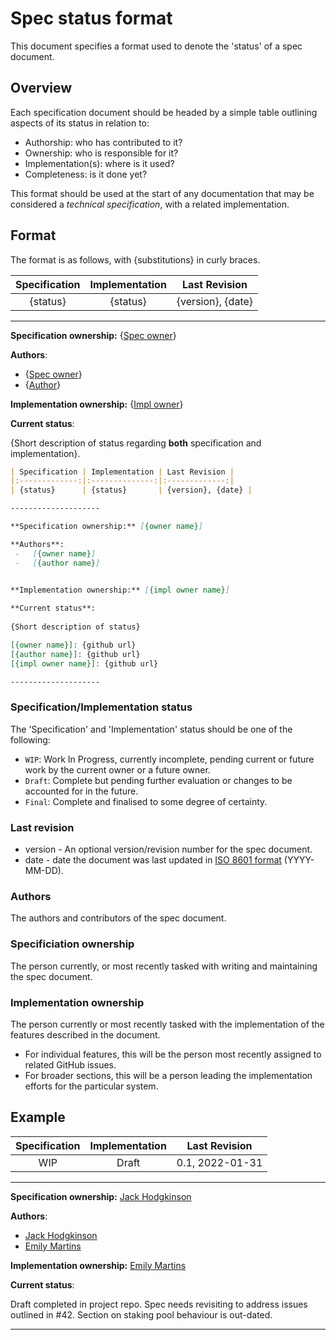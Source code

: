 # Spec status format

This document specifies a format used to denote the 'status' of a spec document.

## Overview

Each specification document should be headed by a simple table outlining aspects of its status in relation to:

-   Authorship: who has contributed to it?
-   Ownership: who is responsible for it?
-   Implementation(s): where is it used?
-   Completeness: is it done yet?

This format should be used at the start of any documentation that may be considered a _technical specification_, with a related implementation. 

## Format

The format is as follows, with {substitutions} in curly braces.

| Specification | Implementation | Last Revision |
|:-------------:|:--------------:|:-------------:|
| {status}      | {status}       | {version}, {date} |

--------------------

**Specification ownership:** {[Spec owner]}

**Authors**: 
 -   {[Spec owner]}
 -   {[Author]}

**Implementation ownership:** {[Impl owner]}
 
**Current status**:
 
{Short description of status regarding __both__ specification and implementation}.

[Spec owner]: https://genrandom.com/cats/
[Author]: https://genrandom.com/cats/
[Impl owner]: https://genrandom.com/cats/

```markdown
| Specification | Implementation | Last Revision |
|:-------------:|:--------------:|:-------------:|
| {status}      | {status}       | {version}, {date} |

--------------------

**Specification ownership:** [{owner name}]

**Authors**: 
 -   [{owner name}]
 -   [{author name}]


**Implementation ownership:** [{impl owner name}]
 
**Current status**:
 
{Short description of status}

[{owner name}]: {github url}
[{author name}]: {github url}
[{impl owner name}]: {github url}

--------------------
```

### Specification/Implementation status

The 'Specification' and 'Implementation' status should be one of the following:

-   `WIP`: Work In Progress, currently incomplete, pending current or future work by the current owner or a future owner.
-   `Draft`: Complete but pending further evaluation or changes to be accounted for in the future.
-   `Final`: Complete and finalised to some degree of certainty.

### Last revision

-   version - An optional version/revision number for the spec document.
-   date - date the document was last updated in [ISO 8601 format](https://www.wikiwand.com/en/ISO_8601#/Calendar_dates) (YYYY-MM-DD).

### Authors

The authors and contributors of the spec document.

### Specificiation ownership

The person currently, or most recently tasked with writing and maintaining the spec document.

### Implementation ownership

The person currently or most recently tasked with the implementation of the features described in the document.

-   For individual features, this will be the person most recently assigned to related GitHub issues.
-   For broader sections, this will be a person leading the implementation efforts for the particular system.

## Example

| Specification | Implementation | Last Revision |
|:-------------:|:--------------:|:-------------:|
| WIP   | Draft     | 0.1, 2022-01-31 |

--------------------

**Specification ownership:** [Jack Hodgkinson]

**Authors**: 
 -   [Jack Hodgkinson]
 -   [Emily Martins]

**Implementation ownership:** [Emily Martins]
 
**Current status**:
 
Draft completed in project repo. Spec needs revisiting to address issues outlined in #42. Section on staking pool behaviour is out-dated. 

[Jack Hodgkinson]: https://github.com/jhodgdev
[Emily Martins]: https://github.com/emiflake
***
